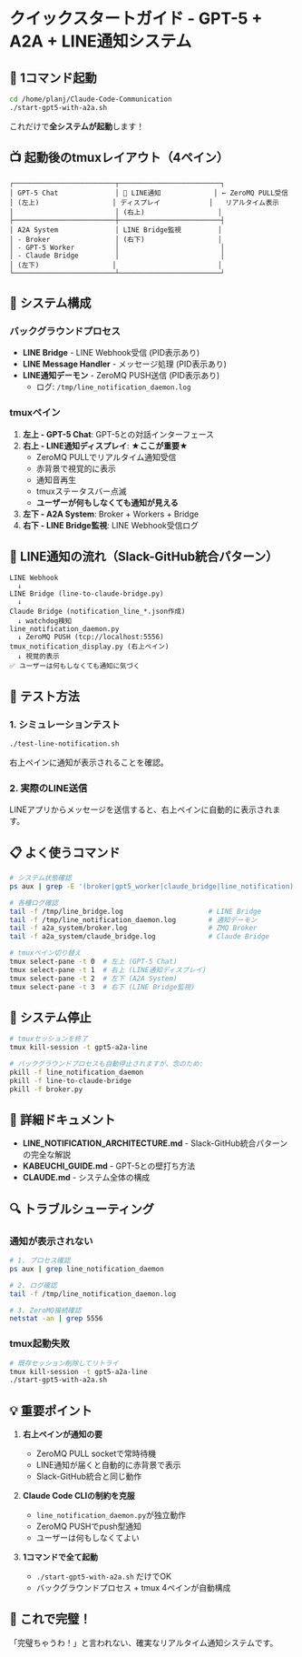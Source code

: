 # クイックスタートガイド - GPT-5 + A2A + LINE通知システム

## 🚀 1コマンド起動

```bash
cd /home/planj/Claude-Code-Communication
./start-gpt5-with-a2a.sh
```

これだけで**全システムが起動**します！

## 📺 起動後のtmuxレイアウト（4ペイン）

```
┌─────────────────────────┬─────────────────────────┐
│ GPT-5 Chat              │ 🔔 LINE通知             │ ← ZeroMQ PULL受信
│ (左上)                  │ ディスプレイ            │   リアルタイム表示
│                         │ (右上)                  │
├─────────────────────────┼─────────────────────────┤
│ A2A System              │ LINE Bridge監視         │
│ - Broker                │ (右下)                  │
│ - GPT-5 Worker          │                         │
│ - Claude Bridge         │                         │
│ (左下)                  │                         │
└─────────────────────────┴─────────────────────────┘
```

## 🎯 システム構成

### バックグラウンドプロセス
- **LINE Bridge** - LINE Webhook受信 (PID表示あり)
- **LINE Message Handler** - メッセージ処理 (PID表示あり)
- **LINE通知デーモン** - ZeroMQ PUSH送信 (PID表示あり)
  - ログ: `/tmp/line_notification_daemon.log`

### tmuxペイン
1. **左上 - GPT-5 Chat**: GPT-5との対話インターフェース
2. **右上 - LINE通知ディスプレイ**: **★ここが重要★**
   - ZeroMQ PULLでリアルタイム通知受信
   - 赤背景で視覚的に表示
   - 通知音再生
   - tmuxステータスバー点滅
   - **ユーザーが何もしなくても通知が見える**
3. **左下 - A2A System**: Broker + Workers + Bridge
4. **右下 - LINE Bridge監視**: LINE Webhook受信ログ

## 📱 LINE通知の流れ（Slack-GitHub統合パターン）

```
LINE Webhook
  ↓
LINE Bridge (line-to-claude-bridge.py)
  ↓
Claude Bridge (notification_line_*.json作成)
  ↓ watchdog検知
line_notification_daemon.py
  ↓ ZeroMQ PUSH (tcp://localhost:5556)
tmux_notification_display.py (右上ペイン)
  ↓ 視覚的表示
✅ ユーザーは何もしなくても通知に気づく
```

## 🧪 テスト方法

### 1. シミュレーションテスト
```bash
./test-line-notification.sh
```

右上ペインに通知が表示されることを確認。

### 2. 実際のLINE送信
LINEアプリからメッセージを送信すると、右上ペインに自動的に表示されます。

## 📋 よく使うコマンド

```bash
# システム状態確認
ps aux | grep -E '(broker|gpt5_worker|claude_bridge|line_notification)'

# 各種ログ確認
tail -f /tmp/line_bridge.log                     # LINE Bridge
tail -f /tmp/line_notification_daemon.log        # 通知デーモン
tail -f a2a_system/broker.log                    # ZMQ Broker
tail -f a2a_system/claude_bridge.log             # Claude Bridge

# tmuxペイン切り替え
tmux select-pane -t 0  # 左上 (GPT-5 Chat)
tmux select-pane -t 1  # 右上 (LINE通知ディスプレイ)
tmux select-pane -t 2  # 左下 (A2A System)
tmux select-pane -t 3  # 右下 (LINE Bridge監視)
```

## 🛑 システム停止

```bash
# tmuxセッションを終了
tmux kill-session -t gpt5-a2a-line

# バックグラウンドプロセスも自動停止されますが、念のため:
pkill -f line_notification_daemon
pkill -f line-to-claude-bridge
pkill -f broker.py
```

## 📖 詳細ドキュメント

- **LINE_NOTIFICATION_ARCHITECTURE.md** - Slack-GitHub統合パターンの完全な解説
- **KABEUCHI_GUIDE.md** - GPT-5との壁打ち方法
- **CLAUDE.md** - システム全体の構成

## 🔍 トラブルシューティング

### 通知が表示されない
```bash
# 1. プロセス確認
ps aux | grep line_notification_daemon

# 2. ログ確認
tail -f /tmp/line_notification_daemon.log

# 3. ZeroMQ接続確認
netstat -an | grep 5556
```

### tmux起動失敗
```bash
# 既存セッション削除してリトライ
tmux kill-session -t gpt5-a2a-line
./start-gpt5-with-a2a.sh
```

## 💡 重要ポイント

1. **右上ペインが通知の要**
   - ZeroMQ PULL socketで常時待機
   - LINE通知が届くと自動的に赤背景で表示
   - Slack-GitHub統合と同じ動作

2. **Claude Code CLIの制約を克服**
   - `line_notification_daemon.py`が独立動作
   - ZeroMQ PUSHでpush型通知
   - ユーザーは何もしなくてよい

3. **1コマンドで全て起動**
   - `./start-gpt5-with-a2a.sh` だけでOK
   - バックグラウンドプロセス + tmux 4ペインが自動構成

## 🎉 これで完璧！

「完璧ちゃうわ！」と言われない、確実なリアルタイム通知システムです。
